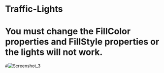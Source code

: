 # Traffic-Lights

# You must change the FillColor properties and FillStyle properties or the lights will not work.
#![Screenshot_3](https://user-images.githubusercontent.com/53290728/66693420-43100280-ecb1-11e9-92be-934c47b71220.png)
